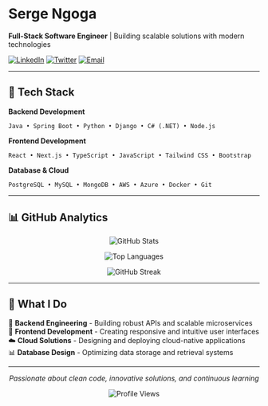 # Serge Ngoga
**Full-Stack Software Engineer** | Building scalable solutions with modern technologies

[![LinkedIn](https://img.shields.io/badge/LinkedIn-0077B5?style=for-the-badge&logo=linkedin&logoColor=white)](https://linkedin.com/in/Ngoga-serge)
[![Twitter](https://img.shields.io/badge/Twitter-1DA1F2?style=for-the-badge&logo=twitter&logoColor=white)](https://twitter.com/nserge__)
[![Email](https://img.shields.io/badge/Email-D14836?style=for-the-badge&logo=gmail&logoColor=white)](mailto:sergengoga05@gmail.com)

---

## 🚀 Tech Stack

**Backend Development**
```
Java • Spring Boot • Python • Django • C# (.NET) • Node.js
```

**Frontend Development**
```
React • Next.js • TypeScript • JavaScript • Tailwind CSS • Bootstrap
```

**Database & Cloud**
```
PostgreSQL • MySQL • MongoDB • AWS • Azure • Docker • Git
```

---

## 📊 GitHub Analytics

<div align="center">
  
![GitHub Stats](https://github-readme-stats.vercel.app/api?username=Ngogaserge&show_icons=true&theme=dark&hide_border=true&bg_color=0D1117&title_color=58A6FF&icon_color=1F6FEB)

![Top Languages](https://github-readme-stats.vercel.app/api/top-langs/?username=Ngogaserge&layout=compact&theme=dark&hide_border=true&bg_color=0D1117&title_color=58A6FF&langs_count=6)

</div>

<div align="center">
  
![GitHub Streak](https://github-readme-streak-stats.herokuapp.com/?user=Ngogaserge&theme=dark&hide_border=true&background=0D1117&ring=58A6FF&fire=58A6FF)

</div>

---

## 💼 What I Do

🔧 **Backend Engineering** - Building robust APIs and scalable microservices  
🎨 **Frontend Development** - Creating responsive and intuitive user interfaces  
☁️ **Cloud Solutions** - Designing and deploying cloud-native applications  
📊 **Database Design** - Optimizing data storage and retrieval systems

---

<div align="center">

*Passionate about clean code, innovative solutions, and continuous learning*

![Profile Views](https://komarev.com/ghpvc/?username=Ngogaserge&style=flat-square&color=58A6FF)

</div>

